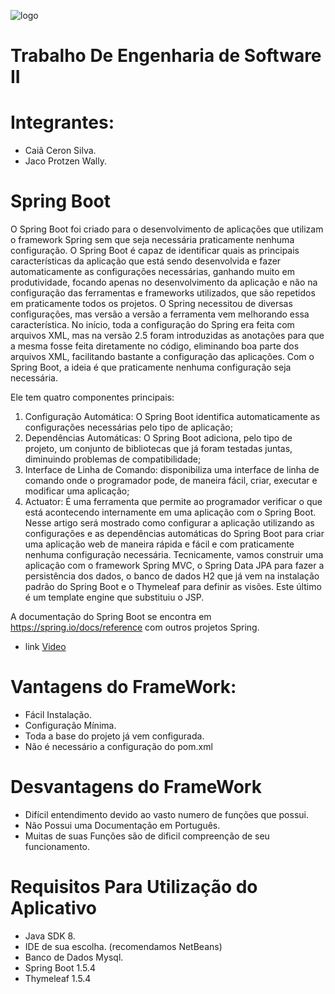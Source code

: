 ![logo](http://sisdia.abmes.org.br/images/logo/5000_Logo.jpg)

# Trabalho De Engenharia de Software II

# Integrantes:
- Caiã Ceron Silva.
- Jaco Protzen Wally.

# Spring Boot

O Spring Boot foi criado para o desenvolvimento de aplicações que utilizam o framework Spring sem que seja necessária praticamente nenhuma configuração. O Spring Boot é capaz de identificar quais as principais características da aplicação que está sendo desenvolvida e fazer automaticamente as configurações necessárias, ganhando muito em produtividade, focando apenas no desenvolvimento da aplicação e não na configuração das ferramentas e frameworks utilizados, que são repetidos em praticamente todos os projetos.
O Spring necessitou de diversas configurações, mas versão a versão a ferramenta vem melhorando essa característica. No início, toda a configuração do Spring era feita com arquivos XML, mas na versão 2.5 foram introduzidas as anotações para que a mesma fosse feita diretamente no código, eliminando boa parte dos arquivos XML, facilitando bastante a configuração das aplicações. Com o Spring Boot, a ideia é que praticamente nenhuma configuração seja necessária.

Ele tem quatro componentes principais:
1.	Configuração Automática: O Spring Boot identifica automaticamente as configurações necessárias pelo tipo de aplicação;
2.	Dependências Automáticas: O Spring Boot adiciona, pelo tipo de projeto, um conjunto de bibliotecas que já foram testadas juntas, diminuindo problemas de compatibilidade;
3.	Interface de Linha de Comando: disponibiliza uma interface de linha de comando onde o programador pode, de maneira fácil, criar, executar e modificar uma aplicação;
4.	Actuator: É uma ferramenta que permite ao programador verificar o que está acontecendo internamente em uma aplicação com o Spring Boot.
Nesse artigo será mostrado como configurar a aplicação utilizando as configurações e as dependências automáticas do Spring Boot para criar uma aplicação web de maneira rápida e fácil e com praticamente nenhuma configuração necessária. Tecnicamente, vamos construir uma aplicação com o framework Spring MVC, o Spring Data JPA para fazer a persistência dos dados, o banco de dados H2 que já vem na instalação padrão do Spring Boot e o Thymeleaf para definir as visões. Este último é um template engine que substituiu o JSP.

A documentação do Spring Boot se encontra em https://spring.io/docs/reference com outros projetos Spring.
- link [Video](https://youtu.be/B0n81FgEEtY)

# Vantagens do FrameWork:
- Fácil Instalação.
- Configuração Mínima.
- Toda a base do projeto já vem configurada.
- Não é necessário a configuração do pom.xml

# Desvantagens do FrameWork
- Difícil entendimento devido ao vasto numero de funções que possui.
- Não Possui uma Documentação em Português.
- Muitas de suas Funções são de dificil compreenção de seu funcionamento.

# Requisitos Para Utilização do Aplicativo
- Java SDK 8.
- IDE de sua escolha. (recomendamos NetBeans)
- Banco de Dados Mysql.
- Spring Boot 1.5.4
- Thymeleaf 1.5.4
